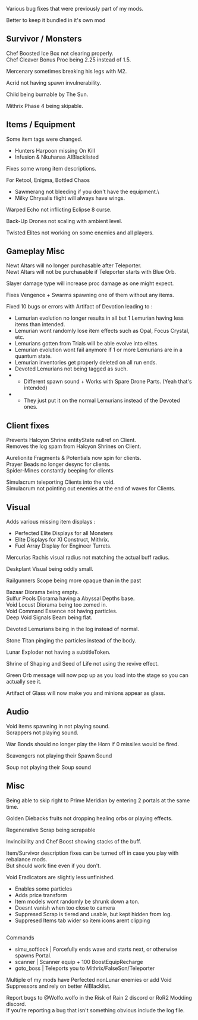 Various bug fixes that were previously part of my mods.

Better to keep it bundled in it's own mod




## Survivor / Monsters
Chef Boosted Ice Box not clearing properly.\
Chef Cleaver Bonus Proc being 2.25 instead of 1.5.

Mercenary sometimes breaking his legs with M2.

Acrid not having spawn invulnerability.

Child being burnable by The Sun.

Mithrix Phase 4 being skipable.


## Items / Equipment

Some item tags were changed.
- Hunters Harpoon missing On Kill
- Infusion & Nkuhanas AIBlacklisted

Fixes some wrong item descriptions.

For Retool, Enigma, Bottled Chaos
- Sawmerang not bleeding if you don't have the equipment.\
- Milky Chrysalis flight will always have wings.

Warped Echo not inflicting Eclipse 8 curse.

Back-Up Drones not scaling with ambient level.

Twisted Elites not working on some enemies and all players.

## Gameplay Misc

Newt Altars will no longer purchasable after Teleporter.\
Newt Altars will not be purchasable if Teleporter starts with Blue Orb.

Slayer damage type will increase proc damage as one might expect.

Fixes Vengence + Swarms spawning one of them without any items.

Fixed 10 bugs or errors with Artifact of Devotion leading to :
- Lemurian evolution no longer results in all but 1 Lemurian having less items than intended.
- Lemurian wont randomly lose item effects such as Opal, Focus Crystal, etc.
- Lemurians gotten from Trials will be able evolve into elites.
- Lemurian evolution wont fail anymore if 1 or more Lemurians are in a quantum state.
- Lemurian inventories get properly deleted on all run ends.
- Devoted Lemurians not being tagged as such.
- - Different spawn sound + Works with Spare Drone Parts. (Yeah that's intended)
- - They just put it on the normal Lemurians instead of the Devoted ones.

## Client fixes
Prevents Halcyon Shrine entityState nullref on Client.\
Removes the log spam from Halcyon Shrines on Client.

Aurelionite Fragments & Potentials now spin for clients.\
Prayer Beads no longer desync for clients.\
Spider-Mines constantly beeping for clients

Simulacrum teleporting Clients into the void.\
Simulacrum not pointing out enemies at the end of waves for Clients.


## Visual
Adds various missing item displays :
- Perfected Elite Displays for all Monsters
- Elite Displays for XI Construct, Mithrix.
- Fuel Array Display for Engineer Turrets.
 
Mercurias Rachis visual radius not matching the actual buff radius.

Deskplant Visual being oddly small.

Railgunners Scope being more opaque than in the past

Bazaar Diorama being empty.\
Sulfur Pools Diorama having a Abyssal Depths base.\
Void Locust Diorama being too zomed in.\
Void Command Essence not having particles.\
Deep Void Signals Beam being flat.

Devoted Lemurians being in the log instead of normal.

Stone Titan pinging the particles instead of the body.

Lunar Exploder not having a subtitleToken.

Shrine of Shaping and Seed of Life not using the revive effect.

Green Orb message will now pop up as you load into the stage so you can actually see it.

Artifact of Glass will now make you and minions appear as glass.

## Audio
Void items spawning in not playing sound.\
Scrappers not playing sound.

War Bonds should no longer play the Horn if 0 missiles would be fired.

Scavengers not playing their Spawn Sound

Soup not playing their Soup sound

## Misc
Being able to skip right to Prime Meridian by entering 2 portals at the same time.

Golden Diebacks fruits not dropping healing orbs or playing effects.

Regenerative Scrap being scrapable

Invincibility and Chef Boost showing stacks of the buff.

Item/Survivor description fixes can be turned off in case you play with rebalance mods.\
But should work fine even if you don't.

Void Eradicators are slightly less unfinished.
- Enables some particles
- Adds price transform
- Item models wont randomly be shrunk down a ton.
- Doesnt vanish when too close to camera
- Suppresed Scrap is tiered and usable, but kept hidden from log.
- Suppresed Items tab wider so item icons arent clipping

##
 
Commands
- simu_softlock | Forcefully ends wave and starts next, or otherwise spawns Portal.
- scanner | Scanner equip + 100 BoostEquipRecharge
- goto_boss | Teleports you to Mithrix/FalseSon/Teleporter


Multiple of my mods have Perfected nonLunar enemies or add Void Suppressors and rely on better AIBlacklist.


Report bugs to @Wolfo.wolfo in the Risk of Rain 2 discord or RoR2 Modding discord.\
If you're reporting a bug that isn't something obvious include the log file.






